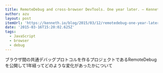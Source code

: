 ```yaml
---
title: RemoteDebug and cross-browser DevTools. One year later. — Kenneth Auchenberg
author: azu
layout: post
itemUrl: 'https://kenneth.io/blog/2015/03/12/remotedebug-one-year-later'
date: '2015-03-16T15:20:02.625Z'
tags:
  - JavaScript
  - browser
  - debug
---
```

ブラウザ間の共通デバッグプロトコルを作るプロジェクトであるRemoteDebugを公開して1年経ってどのような変化があったかについて
